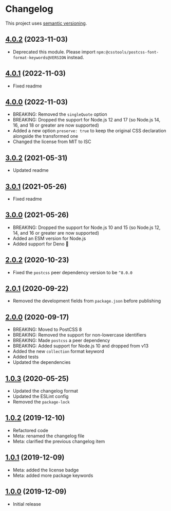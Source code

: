 # Changelog

This project uses [semantic versioning](https://semver.org/).

## [4.0.2] (2023-11-03)

- Deprecated this module.
  Please import `npm:@csstools/postcss-font-format-keywords@VERSION` instead.

## [4.0.1] (2022-11-03)

- Fixed readme

## [4.0.0] (2022-11-03)

- BREAKING: Removed the `singleQuote` option
- BREAKING: Dropped the support for Node.js 12 and 17
  (so Node.js 14, 16, and 18 or greater are now supported)
- Added a new option `preserve: true`
  to keep the original CSS declaration alongside the transformed one
- Changed the license from MIT to ISC

## [3.0.2] (2021-05-31)

- Updated readme

## [3.0.1] (2021-05-26)

- Fixed readme

## [3.0.0] (2021-05-26)

- BREAKING: Dropped the support for Node.js 10 and 15
  (so Node.js 12, 14, and 16 or greater are now supported)
- Added an ESM version for Node.js
- Added support for Deno&nbsp;🦕

## [2.0.2] (2020-10-23)

- Fixed the `postcss` peer dependency version to be `^8.0.0`

## [2.0.1] (2020-09-22)

- Removed the development fields from `package.json` before publishing

## [2.0.0] (2020-09-17)

- BREAKING: Moved to PostCSS&nbsp;8
- BREAKING: Removed the support for non-lowercase identifiers
- BREAKING: Made `postcss` a peer dependency
- BREAKING: Added support for Node.js 10 and dropped from v13
- Added the new `collection` format keyword
- Added tests
- Updated the dependencies

## [1.0.3] (2020-05-25)

- Updated the changelog format
- Updated the ESLint config
- Removed the `package-lock`

## [1.0.2] (2019-12-10)

- Refactored code
- Meta: renamed the changelog file
- Meta: clarified the previous changelog item

## [1.0.1] (2019-12-09)

- Meta: added the license badge
- Meta: added more package keywords

## [1.0.0] (2019-12-09)

- Initial release

[4.0.2]: https://github.com/valtlai/postcss-font-format-keywords/compare/4.0.1...4.0.2
[4.0.1]: https://github.com/valtlai/postcss-font-format-keywords/compare/4.0.0...4.0.1
[4.0.0]: https://github.com/valtlai/postcss-font-format-keywords/compare/3.0.2...4.0.0
[3.0.2]: https://github.com/valtlai/postcss-font-format-keywords/compare/3.0.1...3.0.2
[3.0.1]: https://github.com/valtlai/postcss-font-format-keywords/compare/3.0.0...3.0.1
[3.0.0]: https://github.com/valtlai/postcss-font-format-keywords/compare/v2.0.2...3.0.0
[2.0.2]: https://github.com/valtlai/postcss-font-format-keywords/compare/v2.0.1...v2.0.2
[2.0.1]: https://github.com/valtlai/postcss-font-format-keywords/compare/2.0.0...v2.0.1
[2.0.0]: https://github.com/valtlai/postcss-font-format-keywords/compare/1.0.3...2.0.0
[1.0.3]: https://github.com/valtlai/postcss-font-format-keywords/compare/1.0.2...1.0.3
[1.0.2]: https://github.com/valtlai/postcss-font-format-keywords/compare/1.0.1...1.0.2
[1.0.1]: https://github.com/valtlai/postcss-font-format-keywords/compare/1.0.0...1.0.1
[1.0.0]: https://github.com/valtlai/postcss-font-format-keywords/tree/1.0.0
